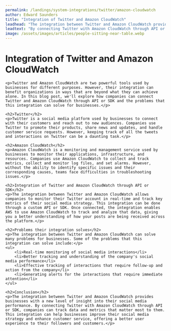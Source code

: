 ```yaml
---
permalink: /landings/system-integrations/twitter/amazon-cloudwatch
author: Edward Saunders
title: "Integration of Twitter and Amazon CloudWatch"
leadhead: "The integration between Twitter and Amazon CloudWatch provides businesses with a new level of insight into their social media performance"
leadtext: "By connecting Twitter with Amazon CloudWatch through API or SDK, companies can track data and metrics that matter most to them. This integration can help businesses improve their social media strategy and enhance customer service, offering a better user experience to their followers and customers."
image: /assets/images/articles/people-sitting-near-table.webp
---
```

<div class="arttext">	<h1>Integration of Twitter and Amazon CloudWatch</h1>

	<p>Twitter and Amazon CloudWatch are two powerful tools used by businesses for different purposes. However, their integration can benefit organizations in ways that are beyond what they can achieve alone. In this blog post, we'll explore how companies can connect Twitter and Amazon CloudWatch through API or SDK and the problems that this integration can solve for businesses.</p>

	<h2>Twitter</h2>
	<p>Twitter is a social media platform used by businesses to connect with their customers and reach out to new audiences. Companies use Twitter to promote their products, share news and updates, and handle customer service requests. However, keeping track of all the tweets and interactions on Twitter can be a daunting task.</p>

	<h2>Amazon CloudWatch</h2>
	<p>Amazon CloudWatch is a monitoring and management service used by businesses to monitor their applications, infrastructure, and resources. Companies use Amazon CloudWatch to collect and track metrics, collect and monitor log files, and set alarms. However, without the ability to identify specific issues and their corresponding causes, teams face difficulties in troubleshooting issues.</p>

	<h2>Integration of Twitter and Amazon CloudWatch through API or SDK</h2>
	<p>The integration between Twitter and Amazon CloudWatch allows companies to monitor their Twitter account in real-time and track key metrics of their social media strategy. This integration can be done through a custom API or SDK. Once connected, the integration enables AWS to use Amazon CloudWatch to track and analyze that data, giving you a better understanding of how your posts are being received across the platform.</p>

	<h2>Problems their integration solves</h2>
	<p>The integration between Twitter and Amazon CloudWatch can solve many problems for businesses. Some of the problems that this integration can solve include:</p>
	<ul>
		<li>Real-time monitoring of social media interactions</li>
		<li>Better tracking and understanding of the company's social media performance</li>
		<li>Effective tracking of interactions that require follow-up and action from the company</li>
		<li>Generating alerts for the interactions that require immediate attention</li>
	</ul>

	<h2>Conclusion</h2>
	<p>The integration between Twitter and Amazon CloudWatch provides businesses with a new level of insight into their social media performance. By connecting Twitter with Amazon CloudWatch through API or SDK, companies can track data and metrics that matter most to them. This integration can help businesses improve their social media strategy and enhance customer service, offering a better user experience to their followers and customers.</p>
</div>